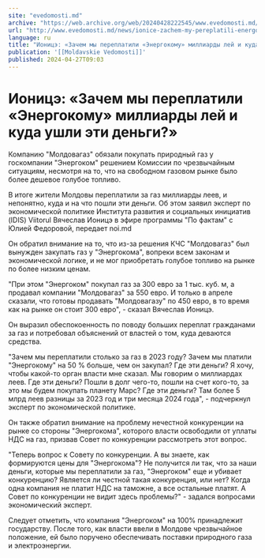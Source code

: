 ```yaml
---
site: "evedomosti.md"
archive: "https://web.archive.org/web/20240428222545/www.evedomosti.md/news/ionice-zachem-my-pereplatili-energokomu-milliardy-lej-i-kuda"
url: "http://www.evedomosti.md/news/ionice-zachem-my-pereplatili-energokomu-milliardy-lej-i-kuda"
language: ru
title: "Ионицэ: «Зачем мы переплатили «Энергокому» миллиарды лей и куда ушли эти деньги?»"
publication: '[[Moldavskie Vedomosti]]'
published: 2024-04-27T09:03
---
```


# Ионицэ: «Зачем мы переплатили «Энергокому» миллиарды лей и куда ушли эти деньги?»

Компанию "Молдовагаз" обязали покупать природный газ у госкомпании "Энергоком" решением Комиссии по чрезвычайным ситуациям, несмотря на то, что на свободном газовом рынке было более дешевое голубое топливо.

В итоге жители Молдовы переплатили за газ миллиарды леев, и непонятно, куда и на что пошли эти деньги. Об этом заявил эксперт по экономической политике Института развития и социальных инициатив (IDIS) Viitorul Вячеслав Ионицэ в эфире программы "По фактам" с Юлией Федоровой, передает noi.md

Он обратил внимание на то, что из-за решения КЧС "Молдовагаз" был вынужден закупать газ у "Энергокома", вопреки всем законам и экономической логике, и не мог приобретать голубое топливо на рынке по более низким ценам.

"При этом "Энергоком" покупал газ за 300 евро за 1 тыс. куб. м, а продавал компании "Молдовагаз" за 550 евро. И только в апреле сказали, что готовы продавать "Молдовагазу" по 450 евро, в то время как на рынке он стоит 300 евро", - сказал Вячеслав Ионицэ.

Он выразил обеспокоенность по поводу больших переплат гражданами за газ и потребовал объяснений от властей о том, куда деваются средства.

"Зачем мы переплатили столько за газ в 2023 году? Зачем мы платили "Энергокому" на 50 % больше, чем он закупал? Где эти деньги? Я хочу, чтобы какой-то орган власти мне сказал. Мы говорим о миллиардах леев. Где эти деньги? Пошли в долг чего-то, пошли на счет кого-то, за это мы будем покупать планету Марс? Где эти деньги? Там более 5 млрд леев разницы за 2023 год и три месяца 2024 года", - подчеркнул эксперт по экономической политике.

Он также обратил внимание на проблему нечестной конкуренции на рынке со стороны "Энергокома", которого власти освободили от уплаты НДС на газ, призвав Совет по конкуренции рассмотреть этот вопрос.

"Теперь вопрос к Совету по конкуренции. А вы знаете, как формируются цены для "Энергокома"? Не получится ли так, что за наши деньги, которые мы переплатили за газ, "Энергоком" еще и убивает конкуренцию? Является ли честной такая конкуренция, или нет? Когда одна компания не платит НДС на таможне, а все остальные платят. А Совет по конкуренции не видит здесь проблемы?" - задался вопросами экономический эксперт.

Следует отметить, что компания "Энергоком" на 100% принадлежит государству. После того, как власти ввели в Молдове чрезвычайное положение, ей было поручено обеспечивать поставки природного газа и электроэнергии.
